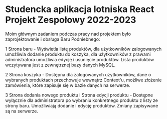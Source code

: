 # Studencka aplikacja lotniska React Projekt Zespołowy 2022-2023
Moim głównym zadaniem podczas pracy nad projektem było zaprojektowanie i obsługa Baru Podniebnego:


1 Strona baru - Wyświetla listę produktów, dla użytkowników zalogowanych umożliwia dodanie produktu do koszyka, dla użytkowników z prawami administratora umożliwia edycję i usunięcie produktów. Lista produktów wczytywana jest z zewnętrznej bazy danych MySQL.

2 Strona koszyka - Dostępna dla zalogowanych użytkowników, dane o wybranych produktach przechowuje wewnątrz Context'u, możliwe złożenie zamówienia, które zapisuje się w bazie danych na serwerze.

3 Strona dodania nowego produktu i Strona edycji produktu - Dostępne wyłącznie dla administratora po wybraniu konkretnego produktu z listy ze strony baru. Umożliwiają dodanie i edycję produktów. Zmiany zapisywane są na serwerze.

